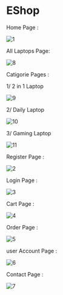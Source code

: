 # EShop
Home Page : 

![1](https://user-images.githubusercontent.com/92686626/219920717-0651f98a-e3c9-43bf-be9a-9758b3d62ac3.PNG)

All Laptops Page:

![8](https://user-images.githubusercontent.com/92686626/219922008-50b53086-d6b7-474d-af38-42190a032a7e.PNG)

Catigorie Pages :

1/ 2 in 1 Laptop

![9](https://user-images.githubusercontent.com/92686626/219922038-a77339ef-4d77-4f97-853d-de849043ebf9.PNG)

2/ Daily Laptop

![10](https://user-images.githubusercontent.com/92686626/219922046-97986e3f-c568-475d-b72e-021ea7d4e351.PNG)

3/ Gaming Laptop

![11](https://user-images.githubusercontent.com/92686626/219922054-2a63e7ff-533e-49d2-ae1a-950dda29fdd9.PNG)


Register Page :

![2](https://user-images.githubusercontent.com/92686626/219921015-060594cc-aea2-447a-8628-44b931daf7f5.PNG)

Login Page :

![3](https://user-images.githubusercontent.com/92686626/219921165-81b9b760-042a-4500-994f-caacb014cb91.PNG)

Cart Page :

![4](https://user-images.githubusercontent.com/92686626/219921460-99cf2674-1977-4b5d-b722-948453371df4.PNG)

Order Page :

![5](https://user-images.githubusercontent.com/92686626/219921624-d12436a4-8fbf-4776-b3a1-bf084bdea425.PNG)

user Account Page :

![6](https://user-images.githubusercontent.com/92686626/219922145-f93fe429-0130-4087-b9e1-dac044f24143.PNG)

Contact Page :

![7](https://user-images.githubusercontent.com/92686626/219922183-7b4dbd0a-bf6b-4551-89fd-279b1f2859fe.PNG)


